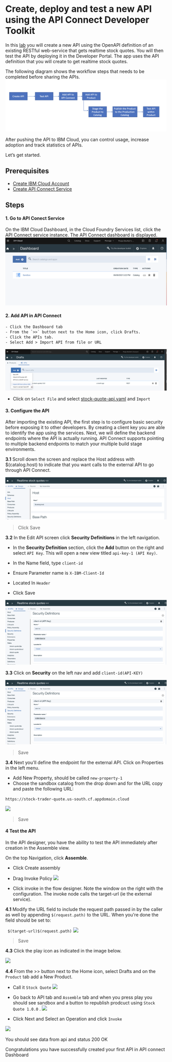 # Create, deploy and test a new API using the API Connect Developer Toolkit
In this [lab](https://github.com/IBM/api-connect-workshop/blob/main/lab.md) you will create a new API using the OpenAPI definition of an existing RESTful web-service that gets realtime stock quotes. You will then test the API by deploying it in the Developer Portal. The app uses the API definition that you will create to get realtime stock quotes.

The following diagram shows the workflow steps that needs to be completed before sharing the APIs.
![](./images/img5.png)

After pushing the API to IBM Cloud, you can control usage, increase adoption and track statistics of APIs. 

Let’s get started.

## Prerequisites
- [Create IBM Cloud Account](https://github.com/IBM/api-connect-workshop#getting-started)
- [Create API Connect Service](https://github.com/IBM/api-connect-workshop#setting-up-api-connect-service)

## Steps 

#### 1. Go to API Conect Service
 On the IBM Cloud Dashboard, in the Cloud Foundry Services list, click the API Connect service instance. The API Connect dashboard is displayed.
![](./images/img4.png)

#### 2. Add API in API Connect 
    - Click the Dashboard tab 
    - From the `>>` button next to the Home icon, click Drafts.
    - Click the APIs tab.
    - Select Add > Import API from file or URL

![](./images/img6.png)

- Click on `Select File` and select [stock-quote-api.yaml](https://github.com/IBM/api-connect-workshop/blob/main/stock-quote-api.yaml) and `Import`

#### 3. Configure the API

After importing the existing API, the first step is to configure basic security before exposing it to other developers. By creating a client key you are able to identify the app using the services. Next, we will define the backend endpoints where the API is actually running. API Connect supports pointing to multiple backend endpoints to match your multiple build stage environments.

 **3.1** Scroll down the screen and replace the Host address with $(catalog.host) to indicate that you want calls to the external API to go through API Connect.

![](./images/img7.png)

> Click Save 

**3.2**  In the Edit API screen click **Security Definitions** in the left navigation. 
- In the **Security Definition** section, click the **Add** button on the right and select `API Key`. This will open a new view titled `api-key-1 (API Key)`.

- In the Name field, type `client-id`
- Ensure Parameter name is `X-IBM-Client-Id`
- Located In `Header`
- Click Save

![](./images/img8.png)

**3.3** Click on **Security** on the left nav and add `client-id(API-KEY)`

![](./images/img8.png)

> Save

**3.4** Next you'll define the endpoint for the external API. Click on Properties in the left menu.

- Add New Property, should be called `new-property-1`
- Choose the sandbox catalog from the drop down and for the URL copy and paste the following URL:

```https://stock-trader-quote.us-south.cf.appdomain.cloud```

![](./images/img10.png)
> Save

#### 4 Test the API 
In the API designer, you have the ability to test the API immediately after creation in the Assemble view.

On the top Navigation, click **Assemble**.

- Click Create assembly
- Drag Invoke Policy
![](./images/img11.png)

- Click invoke in the flow designer. Note the window on the right with the configuration. The invoke node calls the target-url (ie the external service).

**4.1** Modify the URL field to include the request path passed in by the caller as well by appending `$(request.path)` to the URL. When you're done the field should be set to:

``` $(target-url)$(request.path)```
![](./images/img12.png)

> Save 

**4.3** Click the play icon as indicated in the image below.

![](./images/img13.png)

**4.4** From the >> button next to the Home icon, select Drafts and on the `Product` tab add a New Product. 
- Call it `Stock Quote` 
![](./images/img14.png)

- Go back to API tab and `Assemble` tab and when you press play you should see sandbox and a button to republish prodcuct using `Stock Quote 1.0.0` . 
![](./images/img15.png)

- Click Next and Select an Operation and click `Invoke` 

![](./images/img16.png)

You should see data from api and status 200 OK

Congratulations you have successfully created your first API in API connect Dashboard


